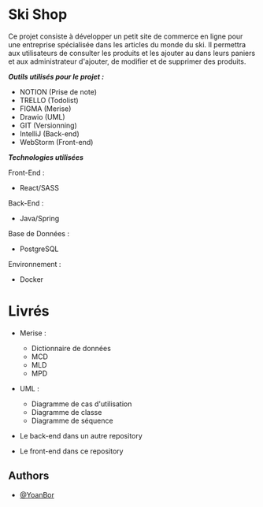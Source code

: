 # Ski Shop

Ce projet consiste à développer un petit site de commerce en ligne pour une entreprise spécialisée dans les articles du monde du ski. Il permettra aux utilisateurs de consulter les produits et les ajouter au dans leurs paniers et aux administrateur d'ajouter, de modifier et de supprimer des produits.

***Outils utilisés pour le projet :***

- NOTION (Prise de note)
- TRELLO (Todolist)
- FIGMA (Merise)
- Drawio (UML)
- GIT (Versionning)
- IntelliJ (Back-end)
- WebStorm (Front-end)

***Technologies utilisées*** 

Front-End :

- React/SASS

Back-End :

- Java/Spring

Base de Données : 

- PostgreSQL

Environnement :

- Docker

# Livrés 

* Merise :
  - Dictionnaire de données
  - MCD
  - MLD
  - MPD

* UML :
  - Diagramme de cas d'utilisation
  - Diagramme de classe
  - Diagramme de séquence

* Le back-end dans un autre repository
* Le front-end dans ce repository


## Authors

- [@YoanBor](https://www.github.com/yoanbor)
